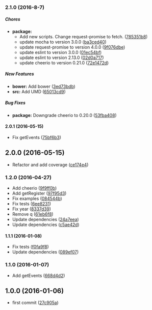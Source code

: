 ### 2.1.0 (2016-8-7)

##### Chores

* **package:**
  * Add new scripts. Change request-promise to fetch. ([785351b8](https://github.com/lgaticaq/beerjs/commit/785351b8b9d21dda36aa9fe7f885dd3e2af1a420))
  * update mocha to version 3.0.0 ([ba3ced40](https://github.com/lgaticaq/beerjs/commit/ba3ced40f707e971643520299d1d83769e46b58f))
  * update request-promise to version 4.0.0 ([9f076dbe](https://github.com/lgaticaq/beerjs/commit/9f076dbea91a754ac6716fe3586042004b473ae0))
  * update eslint to version 3.0.0 ([01ec54bf](https://github.com/lgaticaq/beerjs/commit/01ec54bf43dc6958e184ecb8c6f9ac3c3da52f52))
  * update eslint to version 2.13.0 ([02d0a717](https://github.com/lgaticaq/beerjs/commit/02d0a717a959c95c799bdeb9ef1055c588c98862))
  * update cheerio to version 0.21.0 ([72e1472d](https://github.com/lgaticaq/beerjs/commit/72e1472ddb49f8a41ade8a10bbb0b76dbadd7b27))

##### New Features

* **bower:** Add bower ([3ed73bdb](https://github.com/lgaticaq/beerjs/commit/3ed73bdbdefe37726aa9f1708dc12b7d187c9121))
* **src:** Add UMD ([65013cd9](https://github.com/lgaticaq/beerjs/commit/65013cd9cc6929af0cc298a72e9c2dce42f21fdb))

##### Bug Fixes

* **package:** Downgrade cheerio to 0.20.0 ([53fba408](https://github.com/lgaticaq/beerjs/commit/53fba4083b782be85c31b600d6867b0b67396c71))

#### 2.0.1 (2016-05-15)

* Fix getEvents ([75bf6b3](https://github.com/lgaticaq/beerjs/commit/75bf6b3))

## 2.0.0 (2016-05-15)

* Refactor and add coverage ([ce174e4](https://github.com/lgaticaq/beerjs/commit/ce174e4))

### 1.2.0 (2016-04-27)

* Add cheerio ([9f9ff0b](https://github.com/lgaticaq/beerjs/commit/9f9ff0b))
* Add getRegister ([97f95d3](https://github.com/lgaticaq/beerjs/commit/97f95d3))
* Fix examples ([084544b](https://github.com/lgaticaq/beerjs/commit/084544b))
* Fix tests ([6ee8231](https://github.com/lgaticaq/beerjs/commit/6ee8231))
* Fix year ([8337d39](https://github.com/lgaticaq/beerjs/commit/8337d39))
* Remove q ([61eb6f8](https://github.com/lgaticaq/beerjs/commit/61eb6f8))
* Update dependencies ([24a7eea](https://github.com/lgaticaq/beerjs/commit/24a7eea))
* Update dependencies ([c5ae42d](https://github.com/lgaticaq/beerjs/commit/c5ae42d))

#### 1.1.1 (2016-01-08)

* Fix tests ([f0fa9f8](https://github.com/lgaticaq/beerjs/commit/f0fa9f8))
* Update dependencies ([089ef07](https://github.com/lgaticaq/beerjs/commit/089ef07))

### 1.1.0 (2016-01-07)

* Add getEvents ([668d4d2](https://github.com/lgaticaq/beerjs/commit/668d4d2))

## 1.0.0 (2016-01-06)

* first commit ([27c905a](https://github.com/lgaticaq/beerjs/commit/27c905a))
